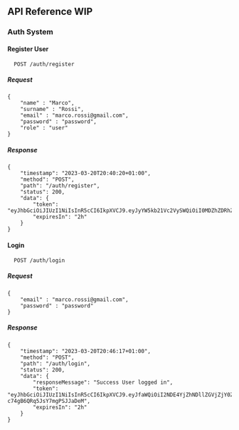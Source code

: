 
## API Reference WIP

### Auth System
#### Register User

```http
  POST /auth/register

```
##### Request

````
{
    "name" : "Marco",
    "surname" : "Rossi",
    "email" : "marco.rossi@gmail.com",
    "password" : "password",
    "role" : "user"
}
````

##### Response

````
{
    "timestamp": "2023-03-20T20:40:20+01:00",
    "method": "POST",
    "path": "/auth/register",
    "status": 200,
    "data": {
        "token": "eyJhbGciOiJIUzI1NiIsInR5cCI6IkpXVCJ9.eyJyYW5kb21Vc2VySWQiOiI0MDZhZDRhZDYzNDU1NWYzIiwiZW1haWwiOiJtYXJjby5yb3NzaUBnbWFpbC5jb20iLCJpYXQiOjE2NzkzNDEyMjAsImV4cCI6MTY3OTM0ODQyMH0.ISVpi4Sq3bbQ88UBWgsZf7F0tQ47FOx43HTfvJJuIHU",
        "expiresIn": "2h"
    }
}
````



#### Login

```http
  POST /auth/login
```

##### Request
````
{
    "email" : "marco.rossi@gmail.com",
    "password" : "password"
}
````

##### Response

````
{
    "timestamp": "2023-03-20T20:46:17+01:00",
    "method": "POST",
    "path": "/auth/login",
    "status": 200,
    "data": {
        "responseMessage": "Success User logged in",
        "token": "eyJhbGciOiJIUzI1NiIsInR5cCI6IkpXVCJ9.eyJfaWQiOiI2NDE4YjZhNDllZGVjZjY0ZWZmMGE1ZmMiLCJlbWFpbCI6Im1hcmNvLnJvc3NpQGdtYWlsLmNvbSIsImlhdCI6MTY3OTM0MTU3NywiZXhwIjoxNjc5MzQ4Nzc3fQ.8zVShr5cTHsWT3ppPr-c74gB6QRq5JsY7mgPSJJaDeM",
        "expiresIn": "2h"
    }
}
````